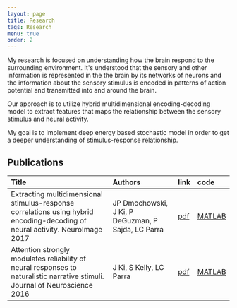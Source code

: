```yaml
---
layout: page
title: Research
tags: Research
menu: true
order: 2
---
```


My research is focused on understanding how the brain respond to the surrounding environment. It's understood that the sensory and other information is represented in the the brain by its networks of neurons and the information about the sensory stimulus is encoded in patterns of action potential and transmitted into and around the brain. 

Our approach is to utilize hybrid multidimensional encoding-decoding model to extract features that maps the relationship between the sensory stimulus and neural activity.

My goal is to implement deep energy based stochastic model in order to get a deeper understanding of stimulus-response relationship.


## Publications

|Title|Authors|link|code|
|:----|:------|:--|:---|
|Extracting multidimensional stimulus-response correlations using hybrid encoding-decoding of neural activity. NeuroImage 2017|JP Dmochowski, J Ki, P DeGuzman, P Sajda, LC Parra|[pdf](https://github.com/JasonJKi/STIM2RESPONSE-CCA/raw/master/1-s2.0-S1053811917304299-main.pdf)|[MATLAB](https://github.com/JasonJKi/STIM2RESPONSE-CCA)|
|Attention strongly modulates reliability of neural responses to naturalistic narrative stimuli. Journal of Neuroscience 2016|J Ki, S Kelly, LC Parra|[pdf](https://github.com/JasonJKi/AttentionModulationOfISC/raw/master/3092.full.pdf)|[MATLAB](https://github.com/JasonJKi/AttentionModulationOfISC)|

        
